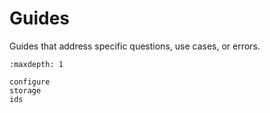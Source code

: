 # Guides

Guides that address specific questions, use cases, or errors.

```{toctree}
:maxdepth: 1

configure
storage
ids
```
